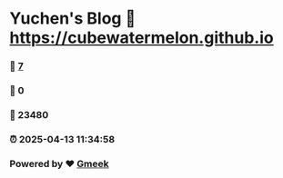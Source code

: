 # Yuchen's Blog :link: https://cubewatermelon.github.io 
### :page_facing_up: [7](https://cubewatermelon.github.io/tag.html) 
### :speech_balloon: 0 
### :hibiscus: 23480 
### :alarm_clock: 2025-04-13 11:34:58 
### Powered by :heart: [Gmeek](https://github.com/Meekdai/Gmeek)
